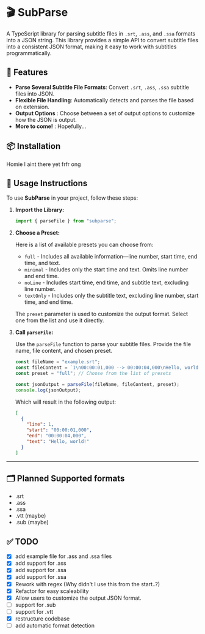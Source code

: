 # 🎬 SubParse

A TypeScript library for parsing subtitle files in `.srt`, `.ass`, and `.ssa` formats into a JSON string. This library provides a simple API to convert subtitle files into a consistent JSON format, making it easy to work with subtitles programmatically.

## 🚀 Features

- **Parse Several Subtitle File Formats**: Convert `.srt`, `.ass`, `.ssa` subtitle files into JSON.
- **Flexible File Handling**: Automatically detects and parses the file based on extension.
- **Output Options** : Choose between a set of output options to customize how the JSON is output.
- **More to come!** : Hopefully...

## 📦 Installation

Homie I aint there yet frfr ong

## 📜 Usage Instructions

To use **SubParse** in your project, follow these steps:

1. **Import the Library:**

   ```typescript
   import { parseFile } from "subparse";
   ```

2. **Choose a Preset:**

   Here is a list of available presets you can choose from:

   - `full` - Includes all available information—line number, start time, end time, and text.
   - `minimal` - Includes only the start time and text. Omits line number and end time.
   - `noLine` - Includes start time, end time, and subtitle text, excluding line number.
   - `textOnly` - Includes only the subtitle text, excluding line number, start time, and end time.

   The `preset` parameter is used to customize the output format. Select one from the list and use it directly.

3. **Call `parseFile`:**

   Use the `parseFile` function to parse your subtitle files. Provide the file name, file content, and chosen preset.

   ```typescript
   const fileName = "example.srt";
   const fileContent = `1\n00:00:01,000 --> 00:00:04,000\nHello, world!`;
   const preset = "full"; // Choose from the list of presets

   const jsonOutput = parseFile(fileName, fileContent, preset);
   console.log(jsonOutput);
   ```

   Which will result in the following output:

   ```json
   [
     {
       "line": 1,
       "start": "00:00:01,000",
       "end": "00:00:04,000",
       "text": "Hello, world!"
     }
   ]
   ```


---

## 🗂️ Planned Supported formats

- .srt
- .ass
- .ssa
- .vtt (maybe)
- .sub (maybe)

## ✅ TODO

- [x] add example file for .ass and .ssa files
- [x] add support for .ass
- [x] add support for .ssa
- [x] add support for .ssa
- [x] Rework with regex (Why didn't I use this from the start..?)
- [x] Refactor for easy scaleability
- [x] Allow users to customize the output JSON format.
- [ ] support for .sub
- [ ] support for .vtt
- [x] restructure codebase
- [ ] add automatic format detection
